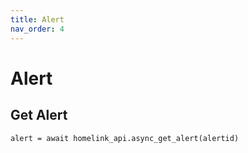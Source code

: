 ```yaml
---
title: Alert
nav_order: 4
---
```


# Alert

## Get Alert

```
alert = await homelink_api.async_get_alert(alertid)
```
